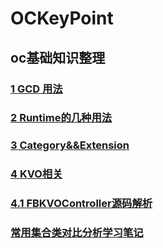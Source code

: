 # OCKeyPoint
## oc基础知识整理
### [1 GCD 用法](https://github.com/JiWuChao/OCKeyPoint/tree/master/GCD_Queue)
### [2 Runtime的几种用法](https://github.com/JiWuChao/OCKeyPoint/tree/master/Runtime)
###  [3 Category&&Extension](https://github.com/JiWuChao/OCKeyPoint/tree/master/Category%26%26Extension)
### [4 KVO相关](https://github.com/JiWuChao/OCKeyPoint/tree/master/AboutKVO)
### [4.1 FBKVOController源码解析](https://github.com/JiWuChao/OCKeyPoint/tree/master/AboutKVO/FBKVO%E6%BA%90%E7%A0%81%E8%A7%A3%E6%9E%90)
### [常用集合类对比分析学习笔记](https://github.com/JiWuChao/OCKeyPoint/tree/master/Foundation%20Collections)